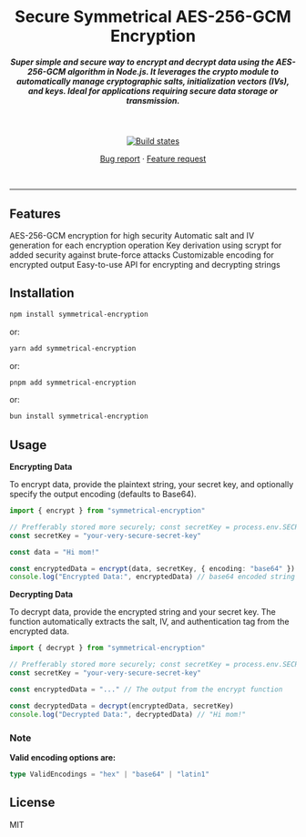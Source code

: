 <h1 align="center" style="border-bottom: none;">Secure Symmetrical AES-256-GCM Encryption</h1>
<h5 align="center">Super simple and secure way to encrypt and decrypt data using the AES-256-GCM algorithm in Node.js. It leverages the crypto module to automatically manage cryptographic salts, initialization vectors (IVs), and keys. Ideal for applications requiring secure data storage or transmission.</h5>
<br />
<p align="center">
  <a href="https://github.com/hevar/symmetrical-encryption/actions/workflows/publish.yml">
    <img alt="Build states" src="https://github.com/hevar/symmetrical-encryption/actions/workflows/publish.yml/badge.svg?branch=master">
  </a>

    


  <p align="center">
    <a href="https://github.com/hevar/symmetrical-encryption/issues/new?template=bug_report.md">Bug report</a>
    ·
    <a href="https://github.com/hevar/symmetrical-encryption/issues/new?template=feature_request.md">Feature request</a>
  </p>
</p>
<br />
<hr />

## Features

AES-256-GCM encryption for high security
Automatic salt and IV generation for each encryption operation
Key derivation using scrypt for added security against brute-force attacks
Customizable encoding for encrypted output
Easy-to-use API for encrypting and decrypting strings

## Installation

```zsh
npm install symmetrical-encryption
```

or:

```zsh
yarn add symmetrical-encryption
```

or:

```zsh
pnpm add symmetrical-encryption
```

or:

```zsh
bun install symmetrical-encryption
```

## Usage

**Encrypting Data**

To encrypt data, provide the plaintext string, your secret key, and optionally specify the output encoding (defaults to Base64).

```ts
import { encrypt } from "symmetrical-encryption"

// Prefferably stored more securely; const secretKey = process.env.SECRET_KEY
const secretKey = "your-very-secure-secret-key"

const data = "Hi mom!"

const encryptedData = encrypt(data, secretKey, { encoding: "base64" }) // option object is optional
console.log("Encrypted Data:", encryptedData) // base64 encoded string
```

**Decrypting Data**

To decrypt data, provide the encrypted string and your secret key. The function automatically extracts the salt, IV, and authentication tag from the encrypted data.

```ts
import { decrypt } from "symmetrical-encryption"

// Prefferably stored more securely; const secretKey = process.env.SECRET_KEY
const secretKey = "your-very-secure-secret-key"

const encryptedData = "..." // The output from the encrypt function

const decryptedData = decrypt(encryptedData, secretKey)
console.log("Decrypted Data:", decryptedData) // "Hi mom!"
```

### Note

**Valid encoding options are:**

```ts
type ValidEncodings = "hex" | "base64" | "latin1"
```

## License
MIT